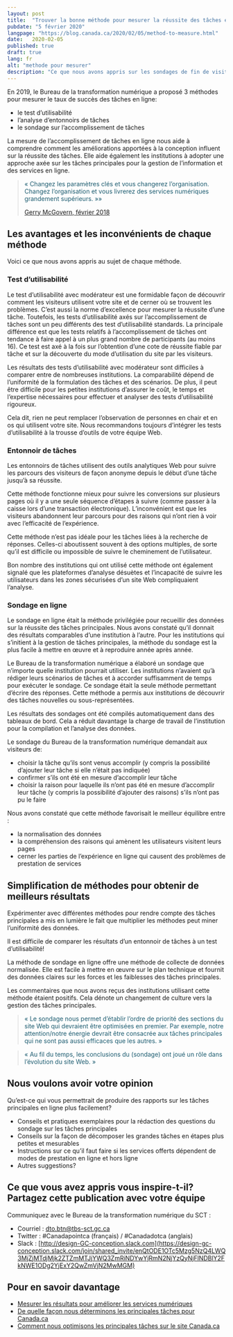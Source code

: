```yaml
---
layout: post
title:  "Trouver la bonne méthode pour mesurer la réussite des tâches en ligne"
pubdate: "5 février 2020"
langpage: "https://blog.canada.ca/2020/02/05/method-to-measure.html"
date:   2020-02-05
published: true
draft: true
lang: fr
alt: "methode pour mesurer"
description: "Ce que nous avons appris sur les sondages de fin de visite, les tests d’utilisabilité et les analyses des entonnoirs."
---
```

En 2019, le Bureau de la transformation numérique a proposé 3 méthodes pour mesurer le taux de succès des tâches en ligne:

* le test d’utilisabilité
* l’analyse d’entonnoirs de tâches
* le sondage sur l’accomplissement de tâches

La mesure de l’accomplissement de tâches en ligne nous aide à comprendre comment les améliorations apportées à la conception influent sur la réussite des tâches. Elle aide également les institutions à adopter une approche axée sur les tâches principales pour la gestion de l’information et des services en ligne.

<blockquote><p style="color: #1E5D71 !important;">« Changez les paramètres clés et vous changerez l’organisation. Changez l’organisation et vous livrerez des services numériques grandement supérieurs. »»</p>

<footer><a href="https://blogue.canada.ca/2018/02/23/Mesurer-r%C3%A9sultats-am%C3%A9liorer-services-num%C3%A9riques.html">Gerry McGovern, février 2018</a></footer></blockquote>

## Les avantages et les inconvénients de chaque méthode

Voici ce que nous avons appris au sujet de chaque méthode.

### Test d’utilisabilité

Le test d’utilisabilité avec modérateur est une formidable façon de découvrir comment les visiteurs utilisent votre site et de cerner où se trouvent les problèmes. C’est aussi la norme d’excellence pour mesurer la réussite d’une tâche. Toutefois, les tests d’utilisabilité axés sur l’accomplissement de tâches sont un peu différents des test d’utilisabilité standards. La principale différence est que les tests relatifs à l’accomplissement de tâches ont tendance à faire appel à un plus grand nombre de participants (au moins 16). Ce test est axé à la fois sur l’obtention d’une cote de réussite fiable par tâche et sur la découverte du mode d’utilisation du site par les visiteurs.

Les résultats des tests d’utilisabilité avec modérateur sont difficiles à comparer entre de nombreuses institutions. La comparabilité dépend de l’uniformité de la formulation des tâches et des scénarios. De plus, il peut être difficile pour les petites institutions d’assurer le coût, le temps et l’expertise nécessaires pour effectuer et analyser des tests d’utilisabilité rigoureux.

Cela dit, rien ne peut remplacer l’observation de personnes en chair et en os qui utilisent votre site. Nous recommandons toujours d’intégrer les tests d’utilisabilité à la trousse d’outils de votre équipe Web.

### Entonnoir de tâches

Les entonnoirs de tâches utilisent des outils analytiques Web pour suivre les parcours des visiteurs de façon anonyme depuis le début d’une tâche jusqu’à sa réussite.

Cette méthode fonctionne mieux pour suivre les conversions sur plusieurs pages où il y a une seule séquence d’étapes à suivre (comme passer à la caisse lors d’une transaction électronique). L’inconvénient est que les visiteurs abandonnent leur parcours pour des raisons qui n’ont rien à voir avec l’efficacité de l’expérience.

Cette méthode n’est pas idéale pour les tâches liées à la recherche de réponses. Celles-ci aboutissent souvent à des options multiples, de sorte qu’il est difficile ou impossible de suivre le cheminement de l’utilisateur.

Bon nombre des institutions qui ont utilisé cette méthode ont également signalé que les plateformes d’analyse désuètes et l’incapacité de suivre les utilisateurs dans les zones sécurisées d’un site Web compliquaient l’analyse.   

### Sondage en ligne

Le sondage en ligne était la méthode privilégiée pour recueillir des données sur la réussite des tâches principales. Nous avons constaté qu’il donnait des résultats comparables d’une institution à l’autre. Pour les institutions qui s’initient à la gestion de tâches principales, la méthode du sondage est la plus facile à mettre en œuvre et à reproduire année après année.

Le Bureau de la transformation numérique a élaboré un sondage que n’importe quelle institution pourrait utiliser. Les institutions n’avaient qu’à rédiger leurs scénarios de tâches et à accorder suffisamment de temps pour exécuter le sondage. Ce sondage était la seule méthode permettant d’écrire des réponses. Cette méthode a permis aux institutions de découvrir des tâches nouvelles ou sous-représentées.   

Les résultats des sondages ont été compilés automatiquement dans des tableaux de bord. Cela a réduit davantage la charge de travail de l’institution pour la compilation et l’analyse des données.

Le sondage du Bureau de la transformation numérique demandait aux visiteurs de:

* choisir la tâche qu’ils sont venus accomplir (y compris la possibilité d’ajouter leur tâche si elle n’était pas indiquée)
* confirmer s’ils ont été en mesure d’accomplir leur tâche
* choisir la raison pour laquelle ils n’ont pas été en mesure d’accomplir leur tâche (y compris la possibilité d’ajouter des raisons) s’ils n’ont pas pu le faire

Nous avons constaté que cette méthode favorisait le meilleur équilibre entre :

* la normalisation des données
* la compréhension des raisons qui amènent les utilisateurs visitent leurs pages
* cerner les parties de l’expérience en ligne qui causent des problèmes de prestation de services

## Simplification de méthodes pour obtenir de meilleurs résultats

Expérimenter avec différentes méthodes pour rendre compte des tâches principales a mis en lumière le fait que multiplier les méthodes peut miner l’uniformité des données.

Il est difficile de comparer les résultats d’un entonnoir de tâches à un test d’utilisabilité!

La méthode de sondage en ligne offre une méthode de collecte de données normalisée. Elle est facile à mettre en œuvre sur le plan technique et fournit des données claires sur les forces et les faiblesses des tâches principales.

Les commentaires que nous avons reçus des institutions utilisant cette méthode étaient positifs. Cela dénote un changement de culture vers la gestion des tâches principales.

<blockquote><p style="color: #1E5D71 !important;">« Le sondage nous permet d’établir l’ordre de priorité des sections du site Web qui devraient être optimisées en premier. Par exemple, notre attention/notre énergie devrait être consacrée aux tâches principales qui ne sont pas aussi efficaces que les autres. »
</p> </blockquote>

<blockquote><p style="color: #1E5D71 !important;">« Au fil du temps, les conclusions du (sondage) ont joué un rôle dans l’évolution du site Web. »
</p></blockquote>

## Nous voulons avoir votre opinion

Qu’est-ce qui vous permettrait de produire des rapports sur les tâches principales en ligne plus facilement?

* Conseils et pratiques exemplaires pour la rédaction des questions du sondage sur les tâches principales
* Conseils sur la façon de décomposer les grandes tâches en étapes plus petites et mesurables
* Instructions sur ce qu’il faut faire si les services offerts dépendent de modes de prestation en ligne et hors ligne
* Autres suggestions?

## Ce que vous avez appris vous inspire-t-il? Partagez cette publication avec votre équipe

Communiquez avec le Bureau de la transformation numérique du SCT :
* Courriel : dto.btn@tbs-sct.gc.ca
* Twitter :  #Canadapointca (français) / #Canadadotca (anglais)
* Slack : [http://design-GC-conception.slack.com](https://design-gc-conception.slack.com/join/shared_invite/enQtODE1OTc5Mzg5NzQ4LWQ3MjZjMTdjMjk2ZTZmMTJjYWQ3ZmRiNDYwYjRmN2NjYzQyNjFlNDBlY2FkNWE1ODg2YjExY2QwZmVjN2MwMGM)

## Pour en savoir davantage

* [Mesurer les résultats pour améliorer les services numériques](https://blogue.canada.ca/2018/02/23/Mesurer-r%C3%A9sultats-am%C3%A9liorer-services-num%C3%A9riques.html)
* [De quelle façon nous déterminons les principales tâches pour Canada.ca](https://blogue.canada.ca/2017/12/12/apercu-d-optimisation.html)
* [Comment nous optimisons les principales tâches sur le site Canada.ca](https://blogue.canada.ca/2017/12/11/100-taches-du-gc.html)
